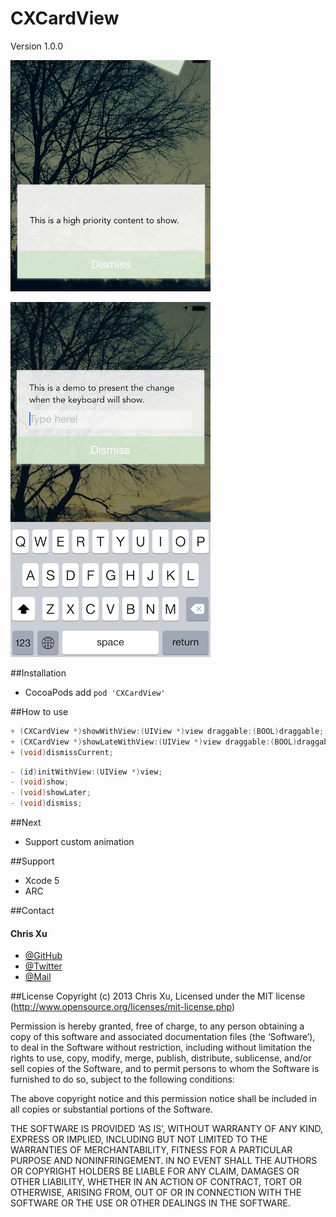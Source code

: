 CXCardView
==========
Version 1.0.0

![ScreenShot 1](demo.gif)

![ScreenShot 2](screenshot2.png)

##Installation

* CocoaPods add `pod 'CXCardView'`


##How to use

```Objective-C
+ (CXCardView *)showWithView:(UIView *)view draggable:(BOOL)draggable;
+ (CXCardView *)showLateWithView:(UIView *)view draggable:(BOOL)draggable;
+ (void)dismissCurrent;
```

```Objective-C
- (id)initWithView:(UIView *)view;
- (void)show;
- (void)showLater;
- (void)dismiss;
```

##Next
 * Support custom animation

##Support
 * Xcode 5
 * ARC

##Contact
#### Chris Xu

 * [@GitHub](https://github.com/ChrisXu1221)
 * [@Twitter](https://twitter.com/taterctl)
 * [@Mail](mailto:taterctl@gmail.com)
 
##License
Copyright (c) 2013 Chris Xu, Licensed under the MIT license (http://www.opensource.org/licenses/mit-license.php)

Permission is hereby granted, free of charge, to any person obtaining a copy of this software and associated documentation files (the ‘Software’), to deal in the Software without restriction, including without limitation the rights to use, copy, modify, merge, publish, distribute, sublicense, and/or sell copies of the Software, and to permit persons to whom the Software is furnished to do so, subject to the following conditions:

The above copyright notice and this permission notice shall be included in all copies or substantial portions of the Software.

THE SOFTWARE IS PROVIDED ‘AS IS’, WITHOUT WARRANTY OF ANY KIND, EXPRESS OR IMPLIED, INCLUDING BUT NOT LIMITED TO THE WARRANTIES OF MERCHANTABILITY, FITNESS FOR A PARTICULAR PURPOSE AND NONINFRINGEMENT. IN NO EVENT SHALL THE AUTHORS OR COPYRIGHT HOLDERS BE LIABLE FOR ANY CLAIM, DAMAGES OR OTHER LIABILITY, WHETHER IN AN ACTION OF CONTRACT, TORT OR OTHERWISE, ARISING FROM, OUT OF OR IN CONNECTION WITH THE SOFTWARE OR THE USE OR OTHER DEALINGS IN THE SOFTWARE.